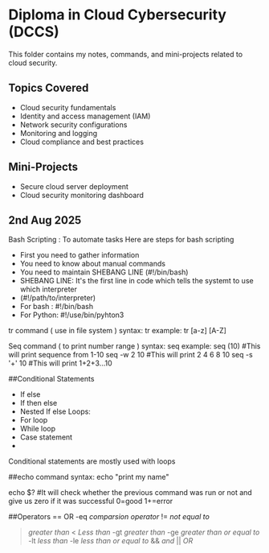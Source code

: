 # Diploma in Cloud Cybersecurity (DCCS)

This folder contains my notes, commands, and mini-projects related to cloud security.

## Topics Covered
- Cloud security fundamentals
- Identity and access management (IAM)
- Network security configurations
- Monitoring and logging
- Cloud compliance and best practices

## Mini-Projects
- Secure cloud server deployment
- Cloud security monitoring dashboard

## 2nd Aug 2025

Bash Scripting : To automate tasks
Here are steps for bash scripting
- First you need to gather information
- You need to know about manual commands
- You need to maintain SHEBANG LINE (#!/bin/bash)
- SHEBANG LINE: It's the first line in code which tells the systemt to use which interpreter
- (#!/path/to/interpreter)
 - For bash : #!/bin/bash
 - For Python: #!/use/bin/pyhton3

tr command ( use in file system )
syntax: tr <find> <replace>
example: tr [a-z] [A-Z]

Seq command ( to print number range )
syntax: seq <n>
example: 
seq (10) #This will print sequence from 1-10
seq -w 2 10 #This will print 2 4 6 8 10
seq -s '+' 10 #This will print 1+2+3...10

##Conditional Statements
- If else
- If then else
- Nested If else
Loops:
- For loop
- While loop
- Case statement
- 
Conditional statements are mostly used with loops

##echo command
syntax: echo "print my name"

echo $? #It will check whether the previous command was run or not and give us zero if it was successful
0=good
1+=error

##Operators
== OR -eq *comparsion operator*
!= *not equal to*
> *greater than*
< *Less than*
-gt *greater than*
-ge *greater than or equal to*
-lt *less than*
-le *less than or equal to*
&& *and*
|| *OR*








